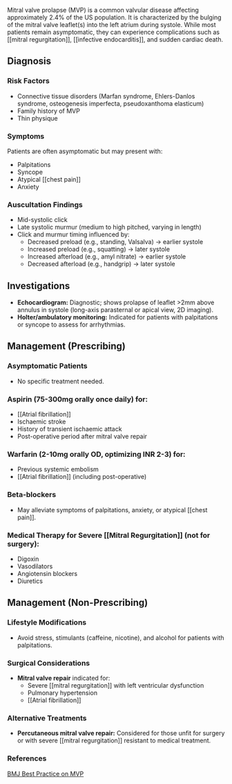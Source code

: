 Mitral valve prolapse (MVP) is a common valvular disease affecting approximately 2.4% of the US population. It is characterized by the bulging of the mitral valve leaflet(s) into the left atrium during systole. While most patients remain asymptomatic, they can experience complications such as [[mitral regurgitation]], [[infective endocarditis]], and sudden cardiac death.

## Diagnosis

### Risk Factors
- Connective tissue disorders (Marfan syndrome, Ehlers-Danlos syndrome, osteogenesis imperfecta, pseudoxanthoma elasticum)
- Family history of MVP
- Thin physique

### Symptoms
Patients are often asymptomatic but may present with:
- Palpitations
- Syncope
- Atypical [[chest pain]]
- Anxiety

### Auscultation Findings
- Mid-systolic click
- Late systolic murmur (medium to high pitched, varying in length)
- Click and murmur timing influenced by:
  - Decreased preload (e.g., standing, Valsalva) → earlier systole
  - Increased preload (e.g., squatting) → later systole
  - Increased afterload (e.g., amyl nitrate) → earlier systole
  - Decreased afterload (e.g., handgrip) → later systole
  
## Investigations
- **Echocardiogram:** Diagnostic; shows prolapse of leaflet >2mm above annulus in systole (long-axis parasternal or apical view, 2D imaging).
- **Holter/ambulatory monitoring:** Indicated for patients with palpitations or syncope to assess for arrhythmias.

## Management (Prescribing)

### Asymptomatic Patients
- No specific treatment needed.

### Aspirin (75-300mg orally once daily) for:
- [[Atrial fibrillation]]
- Ischaemic stroke
- History of transient ischaemic attack
- Post-operative period after mitral valve repair

### Warfarin (2-10mg orally OD, optimizing INR 2-3) for:
- Previous systemic embolism
- [[Atrial fibrillation]] (including post-operative)

### Beta-blockers
- May alleviate symptoms of palpitations, anxiety, or atypical [[chest pain]].

### Medical Therapy for Severe [[Mitral Regurgitation]] (not for surgery):
- Digoxin
- Vasodilators
- Angiotensin blockers
- Diuretics

## Management (Non-Prescribing)

### Lifestyle Modifications
- Avoid stress, stimulants (caffeine, nicotine), and alcohol for patients with palpitations.

### Surgical Considerations
- **Mitral valve repair** indicated for:
  - Severe [[mitral regurgitation]] with left ventricular dysfunction
  - Pulmonary hypertension
  - [[Atrial fibrillation]]

### Alternative Treatments
- **Percutaneous mitral valve repair:** Considered for those unfit for surgery or with severe [[mitral regurgitation]] resistant to medical treatment.

### References
[BMJ Best Practice on MVP](https://bestpractice.bmj.com/topics/en-gb/321/pdf/321.pdf)